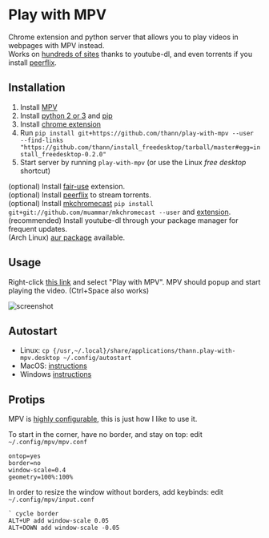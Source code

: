 # Play with MPV
Chrome extension and python server that allows you to play videos in webpages with MPV instead.  
Works on [hundreds of sites](https://rg3.github.io/youtube-dl/supportedsites.html) thanks to youtube-dl,
and even torrents if you install [peerflix](https://github.com/mafintosh/peerflix).

## Installation
1. Install [MPV](https://mpv.io/installation/)
2. Install [python 2 or 3](https://www.python.org/downloads/) and [pip](https://pip.pypa.io/en/stable/installing/)
3. Install [chrome extension](https://chrome.google.com/webstore/detail/play-with-mpv/hahklcmnfgffdlchjigehabfbiigleji)
4. Run `pip install git+https://github.com/thann/play-with-mpv --user --find-links "https://github.com/thann/install_freedesktop/tarball/master#egg=install_freedesktop-0.2.0"`
5. Start server by running `play-with-mpv` (or use the Linux _free desktop_ shortcut)

(optional) Install [fair-use](https://chrome.google.com/webstore/detail/fair-use-download/fhokdginneihphnneihijgbhbdoehjaj) extension.  
(optional) Install [peerflix](https://github.com/mafintosh/peerflix) to stream torrents.  
(optional) Install [mkchromecast](http://mkchromecast.com/) `pip install git+git://github.com/muammar/mkchromecast --user`
and [extension](https://chrome.google.com/webstore/detail/edeepcccaejnnodlpmcoackkdgaijakg).  
(recommended) Install youtube-dl through your package manager for frequent updates.  
(Arch Linux) [aur package](https://aur.archlinux.org/packages/play-with-mpv-git) available.

## Usage
Right-click [this link](https://www.youtube.com/watch?v=dQw4w9WgXcQ) and select "Play with MPV".
MPV should popup and start playing the video. (Ctrl+Space also works)

![screenshot](https://github.com/thann/play-with-mpv/raw/master/screenshot.png)

## Autostart
- Linux: `cp {/usr,~/.local}/share/applications/thann.play-with-mpv.desktop ~/.config/autostart`
- MacOS: [instructions](https://stackoverflow.com/questions/29338066/mac-osx-execute-a-python-script-at-startup)
- Windows [instructions](https://stackoverflow.com/questions/4438020/how-to-start-a-python-file-while-windows-starts)

## Protips
MPV is [highly configurable](https://mpv.io/manual/stable/), this is just how I like to use it.

To start in the corner, have no border, and stay on top: edit `~/.config/mpv/mpv.conf`
```
ontop=yes
border=no
window-scale=0.4
geometry=100%:100%
```

In order to resize the window without borders, add keybinds: edit `~/.config/mpv/input.conf`
```
` cycle border
ALT+UP add window-scale 0.05
ALT+DOWN add window-scale -0.05
```
